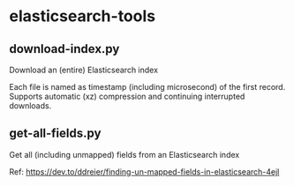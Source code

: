 # elasticsearch-tools

## download-index.py
Download an (entire) Elasticsearch index

Each file is named as timestamp (including microsecond) of the first record.  Supports automatic
(xz) compression and continuing interrupted downloads.

## get-all-fields.py
Get all (including unmapped) fields from an Elasticsearch index

Ref: https://dev.to/ddreier/finding-un-mapped-fields-in-elasticsearch-4ejl
